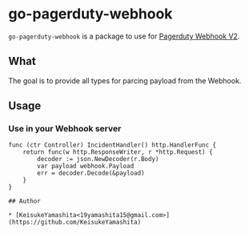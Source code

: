 # go-pagerduty-webhook

`go-pagerduty-webhook` is a package to use for [Pagerduty Webhook V2](https://v2.developer.pagerduty.com/docs/webhooks-v2-overview).

## What

The goal is to provide all types for parcing payload from the Webhook.

## Usage

### Use in your Webhook server

```
func (ctr Controller) IncidentHandler() http.HandlerFunc {
	return func(w http.ResponseWriter, r *http.Request) {
		decoder := json.NewDecoder(r.Body)
		var payload webhook.Payload
		err = decoder.Decode(&payload)
    }
}

## Author

* [KeisukeYamashita<19yamashita15@gmail.com>](https://github.com/KeisukeYamashita)